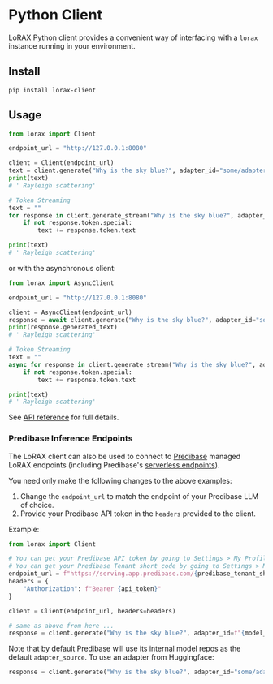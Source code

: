 # Python Client

LoRAX Python client provides a convenient way of interfacing with a
`lorax` instance running in your environment.

## Install

```shell
pip install lorax-client
```

## Usage

```python
from lorax import Client

endpoint_url = "http://127.0.0.1:8080"

client = Client(endpoint_url)
text = client.generate("Why is the sky blue?", adapter_id="some/adapter").generated_text
print(text)
# ' Rayleigh scattering'

# Token Streaming
text = ""
for response in client.generate_stream("Why is the sky blue?", adapter_id="some/adapter"):
    if not response.token.special:
        text += response.token.text

print(text)
# ' Rayleigh scattering'
```

or with the asynchronous client:

```python
from lorax import AsyncClient

endpoint_url = "http://127.0.0.1:8080"

client = AsyncClient(endpoint_url)
response = await client.generate("Why is the sky blue?", adapter_id="some/adapter")
print(response.generated_text)
# ' Rayleigh scattering'

# Token Streaming
text = ""
async for response in client.generate_stream("Why is the sky blue?", adapter_id="some/adapter"):
    if not response.token.special:
        text += response.token.text

print(text)
# ' Rayleigh scattering'
```

See [API reference](./client.md) for full details.

### Predibase Inference Endpoints

The LoRAX client can also be used to connect to [Predibase](https://predibase.com/) managed LoRAX endpoints (including Predibase's [serverless endpoints](https://docs.predibase.com/user-guide/inference/serverless_deployments)).

You need only make the following changes to the above examples:

1. Change the `endpoint_url` to match the endpoint of your Predibase LLM of choice.
2. Provide your Predibase API token in the `headers` provided to the client.

Example:

```python
from lorax import Client

# You can get your Predibase API token by going to Settings > My Profile > Generate API Token
# You can get your Predibase Tenant short code by going to Settings > My Profile > Overview > Tenant ID
endpoint_url = f"https://serving.app.predibase.com/{predibase_tenant_short_code}/deployments/v2/llms/{llm_deployment_name}"
headers = {
    "Authorization": f"Bearer {api_token}"
}

client = Client(endpoint_url, headers=headers)

# same as above from here ...
response = client.generate("Why is the sky blue?", adapter_id=f"{model_repo}/{model_version}")
```

Note that by default Predibase will use its internal model repos as the default `adapter_source`. To use an adapter from Huggingface:

```python
response = client.generate("Why is the sky blue?", adapter_id="some/adapter", adapter_source="hub")
```
